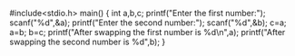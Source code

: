 
#include<stdio.h>
main()
{
int a,b,c;
printf("Enter the first number:");
scanf("%d",&a);
printf("Enter the second number:");
scanf("%d",&b);
c=a;
a=b;
b=c;
printf("After swapping the first number is %d\n",a);
printf("After swapping the second number is %d",b);
}
